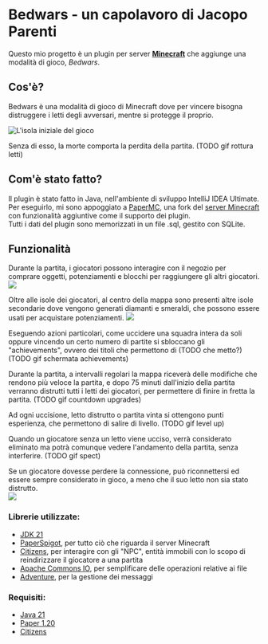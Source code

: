 # Bedwars - un capolavoro di Jacopo Parenti

Questo mio progetto è un plugin per server [**Minecraft**](https://www.minecraft.net/it-it) che aggiunge una modalità di gioco, _Bedwars_.

## Cos'è?
Bedwars è una modalità di gioco di Minecraft dove per vincere bisogna distruggere i letti degli avversari, mentre si protegge il proprio.

![L'isola iniziale del gioco](https://i.ibb.co/chfnVFk/immagine.png)

Senza di esso, la morte comporta la perdita della partita.
(TODO gif rottura letti)

## Com'è stato fatto?
Il plugin è stato fatto in Java, nell'ambiente di sviluppo IntelliJ IDEA Ultimate.\
Per eseguirlo, mi sono appoggiato a [PaperMC](https://papermc.io), una fork del [server Minecraft](https://www.minecraft.net/it-it/download/server) con funzionalità aggiuntive come il supporto dei plugin.\
Tutti i dati del plugin sono memorizzati in un file .sql, gestito con SQLite.

## Funzionalità
Durante la partita, i giocatori possono interagire con il negozio per comprare oggetti, potenziamenti e blocchi per raggiungere gli altri giocatori.
![](gifs/quickshop.gif)

Oltre alle isole dei giocatori, al centro della mappa sono presenti altre isole secondarie dove vengono generati diamanti e smeraldi, che possono essere usati per acquistare potenziamenti.
![](gifs/spawner.gif)

Eseguendo azioni particolari, come uccidere una squadra intera da soli oppure vincendo un certo numero di partite si sbloccano gli "achievements",
ovvero dei titoli che permettono di (TODO che metto?)
(TODO gif schermata achievements)

Durante la partita, a intervalli regolari la mappa riceverà delle modifiche che rendono più veloce la partita,
e dopo 75 minuti dall'inizio della partita verranno distrutti tutti i letti dei giocatori, per permettere di finire in fretta la partita.
(TODO gif countdown upgrades)

Ad ogni uccisione, letto distrutto o partita vinta si ottengono punti esperienza, che permettono di salire di livello.
(TODO gif level up)

Quando un giocatore senza un letto viene ucciso, verrà considerato eliminato ma potrà comunque vedere l'andamento della partita, senza interferire.
(TODO gif spect)

Se un giocatore dovesse perdere la connessione, può riconnettersi ed essere sempre considerato in gioco, a meno che il suo letto non sia stato distrutto.<br>
![](gifs/rejoin.gif)

### Librerie utilizzate:

- [JDK 21](https://docs.oracle.com/en/java/javase/21/docs/api/index.html)
- [PaperSpigot](https://jd.papermc.io/paper/1.20/), per tutto ciò che riguarda il server Minecraft
- [Citizens](https://jd.citizensnpcs.co/), per interagire con gli "NPC", entità immobili con lo scopo di reindirizzare il giocatore a una partita
- [Apache Commons IO](https://commons.apache.org/proper/commons-io/apidocs/), per semplificare delle operazioni relative ai file
- [Adventure](https://javadoc.io/doc/net.kyori/adventure-api/latest/index.html), per la gestione dei messaggi

### Requisiti:

- [Java 21](https://www.oracle.com/it/java/technologies/downloads/#java21)
- [Paper 1.20](https://papermc.io/downloads/paper)
- [Citizens](https://ci.citizensnpcs.co/job/Citizens2/)
